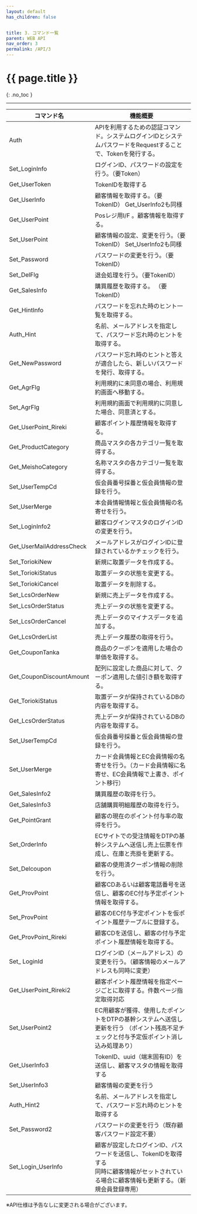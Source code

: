 ```yaml
---
layout: default
has_children: false


title: 3. コマンド一覧
parent: WEB API
nav_order: 3
permalink: /API/3
---
```


# {{ page.title }}

{: .no_toc }



---

| コマンド名   | 機能概要     |
| -----------| -----------|
| Auth        | APIを利用するための認証コマンド。システムログインIDとシステムパスワードをRequestすることで、Tokenを発行する。|
| Set_LoginInfo   | ログインID、パスワードの設定を行う。（要Token）|
| Get_UserToken  | TokenIDを取得する|
| Get_UserInfo | 顧客情報を取得する。（要TokenID）   Get_UserInfo2も同様 |
|Get_UserPoint  | Posレジ用I/F 。顧客情報を取得する。 |
|Set_UserPoint | 顧客情報の設定、変更を行う。（要TokenID）  Set_UserInfo2も同様 |
|Set_Password  |パスワードの変更を行う。（要TokenID）  |
|Set_DelFlg  |退会処理を行う。（要TokenID）  |
|Get_SalesInfo  |購買履歴を取得する。 （要TokenID）  |
|Get_HintInfo  |パスワードを忘れた時のヒント一覧を取得する。  |
|Auth_Hint  |名前、メールアドレスを指定して、パスワード忘れ時のヒントを取得する。  |
|Get_NewPassword  |パスワード忘れ時のヒントと答えが適合したら、新しいパスワードを発行、取得する。  |
|Get_AgrFlg  |利用規約に未同意の場合、利用規約画面へ移動する。  |
|Set_AgrFlg  |利用規約画面で利用規約に同意した場合、同意済とする。  |
|Get_UserPoint_Rireki  |顧客ポイント履歴情報を取得する。  |
|Get_ProductCategory  |商品マスタの各カテゴリ一覧を取得する。  |
|Get_MeishoCategory  |名称マスタの各カテゴリ一覧を取得する。  |
|Set_UserTempCd  |仮会員番号採番と仮会員情報の登録を行う。  |
|Set_UserMerge  |本会員情報情報と仮会員情報の名寄せを行う。  |
|Set_LoginInfo2  |顧客ログインマスタのログインIDの変更を行う。  |
|Get_UserMailAddressCheck  |メールアドレスがログインIDに登録されているかチェックを行う。  |
|Set_ToriokiNew  |新規に取置データを作成する。  |
|Set_ToriokiStatus  |取置データの状態を変更する。 |
|Set_ToriokiCancel  |取置データを削除する。  |
|Set_LcsOrderNew  |新規に売上データを作成する。  |
|Set_LcsOrderStatus  |売上データの状態を変更する。  |
|Set_LcsOrderCancel  |売上データのマイナスデータを追加する。  |
|Get_LcsOrderList  |売上データ履歴の取得を行う。  |
|Get_CouponTanka  |商品のクーポンを適用した場合の単価を取得する。  |
|Get_CouponDiscountAmount  |配列に設定した商品に対して、クーポン適用した値引き額を取得する。  |
|Get_ToriokiStatus  |取置データが保持されているDBの内容を取得する。  |
|Get_LcsOrderStatus  |売上データが保持されているDBの内容を取得する。  |
|Set_UserTempCd  |仮会員番号採番と仮会員情報の登録を行う。  |
|Set_UserMerge  |カード会員情報とEC会員情報の名寄せを行う。（カード会員情報に名寄せ、EC会員情報で上書き、ポイント移行）  |
|Get_SalesInfo2  |購買履歴の取得を行う。  |
|Get_SalesInfo3  |店舗購買明細履歴の取得を行う。  |
|Get_PointGrant  |顧客の現在のポイント付与率の取得を行う。  |
|Set_OrderInfo  |ECサイトでの受注情報をDTPの基幹システムへ送信し売上伝票を作成し、在庫と売掛を更新する。  |
|Set_Delcoupon  |顧客の使用済クーポン情報の削除を行う。  |
|Get_ProvPoint  |顧客CDあるいは顧客電話番号を送信し、顧客のEC付与予定ポイント情報を取得する。  |
|Set_ProvPoint  |顧客のEC付与予定ポイントを仮ポイント履歴テーブルに登録する。  |
|Get_ProvPoint_Rireki  |顧客CDを送信し、顧客の付与予定ポイント履歴情報を取得する。  |
|Set_ LoginId  |ログインID（メールアドレス）の変更を行う。（顧客情報のメールアドレスも同時に変更）  |
|Get_UserPoint_Rireki2  |顧客ポイント履歴情報を指定ページごとに取得する。件数ページ指定取得対応  |
|Set_UserPoint2  |EC用顧客が獲得、使用したポイントをDTPの基幹システムへ送信し更新を行う （ポイント残高不足チェックと付与予定仮ポイント消し込み処理あり）|
|Get_UserInfo3  |TokenID、uuid（端末固有ID）を送信し、顧客マスタの情報を取得する  |
|Set_UserInfo3  |顧客情報の変更を行う  |
|Auth_Hint2  |名前、メールアドレスを指定して、パスワード忘れ時のヒントを取得する  |
|Set_Password2  |パスワードの変更を行う（既存顧客パスワード設定不要）  |
|Set_Login_UserInfo  |顧客が設定したログインID、パスワードを送信し、TokenIDを取得する <br> 同時に顧客情報がセットされている場合に顧客情報も更新する。（新規会員登録専用）|

※API仕様は予告なしに変更される場合がございます。